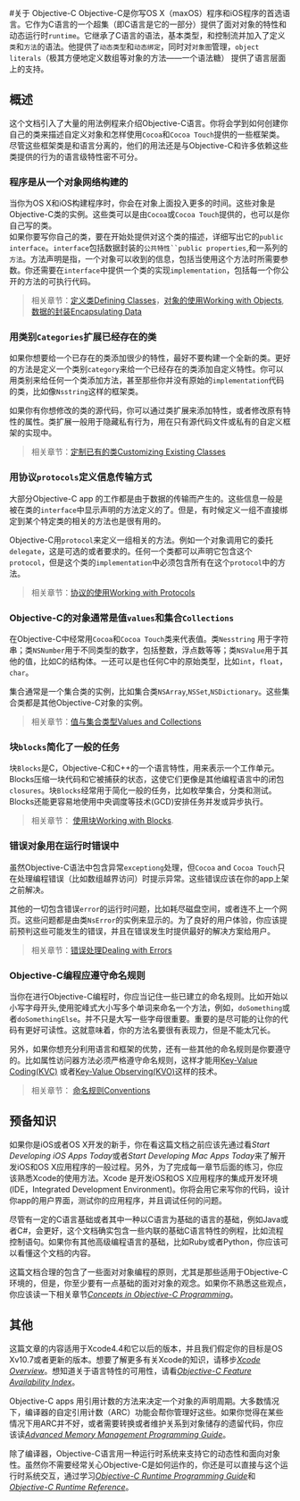 #关于 Objective-C
Objective-C是你写OS X（maxOS）程序和iOS程序的首选语言。它作为C语言的一个超集（即C语言是它的一部分）提供了面对对象的特性和动态运行时`runtime`。它继承了C语言的语法，基本类型，和控制流并加入了定义`类`和`方法`的语法。他提供了`动态类型`和`动态绑定`，同时对`对象图`管理，`object literals`（极其方便地定义数组等对象的方法——一个语法糖） 提供了语言层面上的支持。  

## 概述
这个文档引入了大量的用法例程来介绍Objective-C语言。你将会学到如何创建你自己的类来描述自定义对象和怎样使用`Cocoa`和`Cocoa Touch`提供的一些框架类。尽管这些框架类是和语言分离的，他们的用法还是与Objective-C和许多依赖这些类提供的行为的语言级特性密不可分。  

### 程序是从一个对象网络构建的
当你为OS X和iOS构建程序时，你会在对象上面投入更多的时间。这些对象是Objective-C类的实例。这些类可以是由`Cocoa`或`Cocoa Touch`提供的，也可以是你自己写的类。  
如果你要写你自己的类，要在开始处提供对这个类的描述，详细写出它的`public interface`。`interface`包括数据封装的`公共特性``public properties`,和一系列的`方法`。方法声明是指，一个对象可以收到的信息，包括当使用这个方法时所需要参数。你还需要在`interface`中提供一个类的实现`implementation`，包括每一个你公开的方法的可执行代码。

> 相关章节：[定义类Defining Classes]()，[对象的使用Working with Objects](), [数据的封装Encapsulating Data]() 

### 用类别`Categories`扩展已经存在的类

如果你想要给一个已存在的类添加很少的特性，最好不要构建一个全新的类。更好的方法是定义一个类别`category`来给一个已经存在的类添加自定义特性。你可以用类别来给任何一个类添加方法，甚至那些你并没有原始的`implementation`代码的类，比如像`Nsstring`这样的框架类。  

如果你有你想修改的类的源代码，你可以通过类扩展来添加特性，或者修改原有特性的属性。类扩展一般用于隐藏私有行为，用在只有源代码文件或私有的自定义框架的实现中。  

> 相关章节：[定制已有的类Customizing Existing Classes]()
  
### 用协议`protocols`定义信息传输方式  
大部分Objective-C app 的工作都是由于数据的传输而产生的。这些信息一般是被在类的`interface`中显示声明的方法定义的了。但是，有时候定义一组不直接绑定到某个特定类的相关的方法也是很有用的。  

Objective-C用`protocol`来定义一组相关的方法。例如一个对象调用它的委托`delegate`，这是可选的或者要求的。任何一个类都可以声明它包含这个`protocol`，但是这个类的`implementation`中必须包含所有在这个`protocol`中的方法。  

> 相关章节：[协议的使用Working with Protocols]()
  
### Objective-C的对象通常是值`values`和集合`Collections`
  
在Objective-C中经常用`Cocoa`和`Cocoa Touch`类来代表值。类`Nesstring`
用于字符串；类`NSNumber`用于不同类型的数字，包括整数，浮点数等等；类`NSValue`用于其他的值，比如C的结构体。一还可以是也任何C中的原始类型，比如`int`，`float`，`char`。  

集合通常是一个集合类的实例，比如集合类`NSArray`,`NSSet`,`NSDictionary`。这些集合类都是其他Objective-C对象的实例。
  
> 相关章节：[值与集合类型Values and Collections]()
  
### 块`blocks`简化了一般的任务  

块`Blocks`是C，Objective-C和C++的一个语言特性，用来表示一个工作单元。Blocks压缩一块代码和它被捕获的状态，这使它们更像是其他编程语言中的闭包`closures`。块`Blocks`经常用于简化一般的任务，比如枚举集合，分类和测试。Blocks还能更容易地使用中央调度等技术(GCD)安排任务并发或异步执行。  

> 相关章节：
[使用块Working with Blocks](https://github.com/L1l1thLY/Programming-with-Objective-C-in-Chinese/blob/master/使用块Working-with-Blocks.md).

   
### 错误对象用在运行时错误中
  
虽然Objective-C语法中包含异常`exceptiong`处理，但`Cocoa` and `Cocoa Touch`只在处理编程错误（比如数组越界访问）时提示异常。这些错误应该在你的app上架之前解决。  
  
其他的一切包含错误`error`的运行时问题，比如耗尽磁盘空间，或者连不上一个网页。这些问题都是由类`NsError`的实例来显示的。为了良好的用户体验，你应该提前预判这些可能发生的错误，并且在错误发生时提供最好的解决方案给用户。  
  
> 相关章节：[错误处理Dealing with Errors]()
  
### Objective-C编程应遵守命名规则
  
当你在进行Objective-C编程时，你应当记住一些已建立的命名规则。比如开始以小写字母开头,使用驼峰式大小写多个单词来命名一个方法，例如，`doSomething`或者`doSomethingElse`。并不只是大写一些字母很重要。重要的是尽可能的让你的代码有更好可读性。这就意味着，你的方法名要很有表现力，但是不能太冗长。  

另外，如果你想充分利用语言和框架的优势，还有一些其他的命名规则是你要遵守的。比如属性访问器方法必须严格遵守命名规则，这样才能用[Key-Value Coding(KVC)]() 或者[Key-Value Observing(KVO)]()这样的技术。
  
> 相关章节： [命名规则Conventions]()  

## 预备知识
  
如果你是iOS或者OS X开发的新手，你在看这篇文档之前应该先通过看*Start Developing iOS Apps Today*或者*Start Developing Mac Apps Today*来了解开发iOS和OS X应用程序的一般过程。另外，为了完成每一章节后面的练习，你应该熟悉Xcode的使用方法。Xcode 是开发iOS和OS X应用程序的集成开发环境(IDE，Integrated Development Environment)。你将会用它来写你的代码，设计你app的用户界面，测试你的应用程序，并且调试任何的问题。  
  
尽管有一定的C语言基础或者其中一种以C语言为基础的语言的基础，例如Java或者C#，会更好，这个文档确实包含一些内联的基础C语言特性的例程，比如流程控制语句。如果你有其他高级编程语言的基础，比如Ruby或者Python，你应该可以看懂这个文档的内容。
  
这篇文档合理的包含了一些面对对象编程的原则，尤其是那些适用于Objective-C环境的，但是，你至少要有一点基础的面对对象的观念。如果你不熟悉这些观点，你应该读一下相关章节[*Concepts in Objective-C Programming*](https://developer.apple.com/library/content/documentation/General/Conceptual/CocoaEncyclopedia/Introduction/Introduction.html#//apple_ref/doc/uid/TP40010810)。
  
## 其他
  
这篇文章的内容适用于Xcode4.4和它以后的版本，并且我们假定你的目标是OS Xv10.7或者更新的版本。想要了解更多有关Xcode的知识，请移步[*Xcode Overview*](https://developer.apple.com/library/content/documentation/ToolsLanguages/Conceptual/Xcode_Overview/index.html#//apple_ref/doc/uid/TP40010215)。想知道关于语言特性的可用性，请看[*Objective-C Feature Availability Index*](https://developer.apple.com/library/content/releasenotes/ObjectiveC/ObjCAvailabilityIndex/index.html#//apple_ref/doc/uid/TP40012243)。 
  
Objective-C apps 用引用计数的方法来决定一个对象的声明周期。大多数情况下，编译器的自定引用计数（ARC）功能会帮你管理好这些。如果你觉得在某些情况下用ARC并不好，或者需要转换或者维护关系到对象储存的遗留代码，你应该读[*Advanced Memory Management Programming Guide*](https://developer.apple.com/library/content/documentation/Cocoa/Conceptual/MemoryMgmt/Articles/MemoryMgmt.html#//apple_ref/doc/uid/10000011i)。  
  
除了编译器，Objective-C语言用一种运行时系统来支持它的动态性和面向对象性。虽然你不需要经常关心Objective-C是如何运作的，你还是可以直接与这个运行时系统交互，通过学习[*Objective-C Runtime Programming Guide*](https://developer.apple.com/library/content/documentation/Cocoa/Conceptual/ObjCRuntimeGuide/Introduction/Introduction.html#//apple_ref/doc/uid/TP40008048)和[*Objective-C Runtime Reference*](https://developer.apple.com/reference/objectivec/1657527-objective_c_runtime)。

